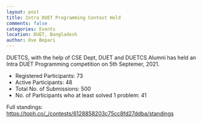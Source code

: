 ```yaml
---
layout: post
title: Intra DUET Programming Contest Held 
comments: false
categories: Events
location: DUET, Bangladesh
author: Ove Bepari
---
```


DUETCS, with the help of CSE Dept, DUET and DUETCS Alumni has held an Intra DUET Programming competition on 5th Septemer, 2021. 

- Registered Participants: 73
- Active Participants: 48
- Total No. of Submissions: 500
- No. of Participants who at least solved 1 problem: 41

Full standings: <a href="https://toph.co/_/contests/6128858203c75cc8fd27ddba/standings">https://toph.co/_/contests/6128858203c75cc8fd27ddba/standings</a>